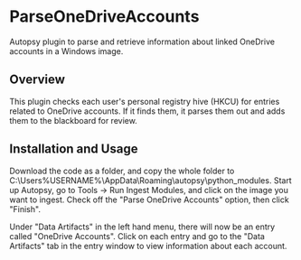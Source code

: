 # ParseOneDriveAccounts
Autopsy plugin to parse and retrieve information about linked OneDrive accounts in a Windows image.

## Overview
This plugin checks each user's personal registry hive (HKCU) for entries related to OneDrive accounts.  If it finds them, it parses them out and adds them to the blackboard for review.

## Installation and Usage
Download the code as a folder, and copy the whole folder to C:\Users\%USERNAME%\AppData\Roaming\autopsy\python_modules.  Start up Autopsy, go to Tools -> Run Ingest Modules, and click on the image you want to ingest.  Check off the "Parse OneDrive Accounts" option, then click "Finish".

Under "Data Artifacts" in the left hand menu, there will now be an entry called "OneDrive Accounts".  Click on each entry and go to the "Data Artifacts" tab in the entry window to view information about each account.
